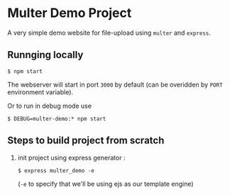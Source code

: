 # Multer Demo Project

A very simple demo website for file-upload using `multer` and `express`.

## Runnging locally

```
$ npm start
```
The webserver will start in port `3000` by default (can be overidden by `PORT` environment variable).

Or to run in debug mode use
```
$ DEBUG=multer-demo:* npm start
```

## Steps to build project from scratch
1. init project using express generator : 
	```
	$ express multer_demo -e
	```
	(`-e` to specify that we'll be using ejs as our template engine)

